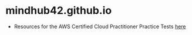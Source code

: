 # mindhub42.github.io

 - Resources for the AWS Certified Cloud Practitioner Practice Tests [here](https://github.com/mindhub42/aws_cloud_practitioner_practice_tests)

